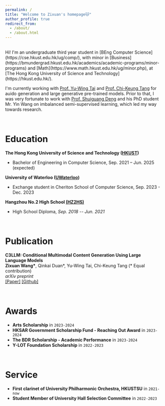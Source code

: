 ```yaml
---
permalink: /
title: "Welcome to Zixuan's homepage🐱"
author_profile: true
redirect_from: 
  - /about/
  - /about.html
---
```


<br>
Hi! I'm an undergraduate third year student in [BEng Computer Science](https://cse.hkust.edu.hk/ug/comp/), with minor in [Business](https://bmundergrad.hkust.edu.hk/academics/academic-programs/minor-programs) and [Math](https://www.math.hkust.edu.hk/ug/minor.php), at [The Hong Kong University of Science and Technology](https://hkust.edu.hk/).

I'm currently working with [Prof. Yu-Wing Tai](https://yuwingtai.github.io/) and [Prof. Chi-Keung Tang](https://home.cse.ust.hk/~cktang/bio.html) for auido generation and large generative pre-trained models. Prior to that, I was very fortunate to work with [Prof. Shuiguang Deng](https://person.zju.edu.cn/en/shuiguang) and his PhD student Mr. Yin Wang on imbalanced semi-supervised learning, which led my way towards research.   

<br>

Education
======
**The Hong Kong University of Science and Technology ([HKUST](https://hkust.edu.hk/))**
* Bachelor of Engineering in Computer Science, Sep. 2021 – Jun. 2025 (expected)

**University of Waterloo ([UWaterloo](https://uwaterloo.ca/))**
* Exchange student in Cheriton School of Computer Science, Sep. 2023 - Dec. 2023

**Hangzhou No.2 High School [(HZ2HS)](http://www.hz2hs.cn/)**
- High School Diploma, *Sep. 2018 -- Jun. 2021*

<br>

Publication
======
<div>
  <p align="left"><strong>
  C3LLM: Conditional Multimodal Content Generation Using Large Language Models</strong>
  <br>
  <b>Zixuan Wang*</b>, Qinkai Duan*, Yu-Wing Tai, Chi-Keung Tang (* Equal contribution) <br>
  <em>arXiv preprint</em> <br>
  <span class="links">
  <a href="https://arxiv.org/abs/2405.16136" target="_blank">[Paper]</a>
  <a href="https://github.com/Vincent2311/C3LLM" target="_blank">[Github]</a>
  </span> </p>
  
</div>

<br>

Awards
======
* **Arts Scholarship** in `2023-2024`
* **HKSAR Government Scholarship Fund - Reaching Out Award** in `2023-2024`
* **The BDR Scholarship - Academic Performance** in `2023-2024`
* **Y-LOT Foundation Scholarship** in `2022-2023`




<br>

Service
======
* **First clarinet of University Philharmonic Orchestra, HKUSTSU** in `2021-now`  
* **Student Member of University Hall Selection Committee** in `2022-2023`
